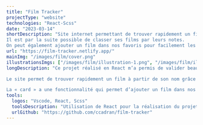 ```yaml
---
title: "Film Tracker"
projectType: "website"
technologies: "React-Scss"
date: "2023-03-14"
shortDescription: "Site internet permettant de trouver rapidement un film, de découvrir sa note, son synopsis, son genre …
Il est par la suite possible de classer ses films par leurs notes.
On peut également ajouter un film dans nos favoris pour facilement les retrouver."
url: "https://film-tracker.netlify.app/"
mainImg: "/images/film/cover.png"
illustrationsImgs: ["/images/film/illustration-1.png", "/images/film/illustration-2.png", "/images/film/illustration-3.png"]
longDescription: "Ce projet réalisé en React m’a permis de valider beaucoup de concept du framework.

Le site permet de trouver rapidement un film à partir de son nom grâce a l’appel a une API, les résultats s’affichent ensuite dans des « card ». L’ensemble des résultats peuvent être par la suite trier de façon croissante ou décroissant par rapport à leurs notes.

La « card » a une fonctionnalité qui permet d’ajouter un film dans nos favoris, en les stockants dans le local storage."
tools:
  logos: "Vscode, React, Scss"
  toolsDescription: "Utilisation de React pour la réalisation du projet mais également de la librairie framer motion qui m’a permis de créer des animations et d’en randomiser certaines."
  urlGithub: "https://github.com/ccadran/film-tracker"
---
```

